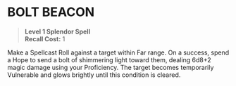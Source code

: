 # BOLT BEACON

> **Level 1 Splendor Spell**  
> **Recall Cost:** 1

Make a Spellcast Roll against a target within Far range. On a success, spend a Hope to send a bolt of shimmering light toward them, dealing 6d8+2 magic damage using your Proficiency. The target becomes temporarily Vulnerable and glows brightly until this condition is cleared.
